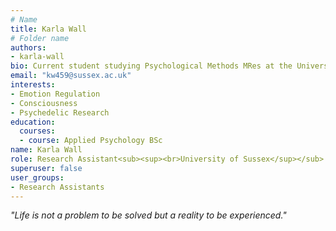 ```yaml
---
# Name
title: Karla Wall
# Folder name
authors:
- karla-wall
bio: Current student studying Psychological Methods MRes at the University of Sussex.
email: "kw459@sussex.ac.uk"
interests:
- Emotion Regulation
- Consciousness
- Psychedelic Research
education:
  courses:
  - course: Applied Psychology BSc
name: Karla Wall
role: Research Assistant<sub><sup><br>University of Sussex</sup></sub>
superuser: false
user_groups:
- Research Assistants
---
```


*"Life is not a problem to be solved but a reality to be experienced."*